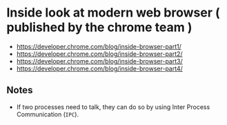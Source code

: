 # Inside look at modern web browser ( published by the chrome team )

- https://developer.chrome.com/blog/inside-browser-part1/
- https://developer.chrome.com/blog/inside-browser-part2/
- https://developer.chrome.com/blog/inside-browser-part3/
- https://developer.chrome.com/blog/inside-browser-part4/


## Notes
- If two processes need to talk, they can do so by using Inter Process Communication (`IPC`).
